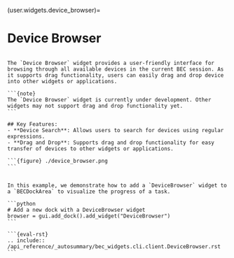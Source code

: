 (user.widgets.device_browser)=

# Device Browser

````{tab} Overview

The `Device Browser` widget provides a user-friendly interface for browsing through all available devices in the current BEC session. As it supports drag functionality, users can easily drag and drop device into other widgets or applications. 

```{note}
The `Device Browser` widget is currently under development. Other widgets may not support drag and drop functionality yet.
```

## Key Features:
- **Device Search**: Allows users to search for devices using regular expressions.
- **Drag and Drop**: Supports drag and drop functionality for easy transfer of devices to other widgets or applications.

```{figure} ./device_browser.png
```
````

````{tab} Examples

In this example, we demonstrate how to add a `DeviceBrowser` widget to a `BECDockArea` to visualize the progress of a task.

```python
# Add a new dock with a DeviceBrowser widget
browser = gui.add_dock().add_widget("DeviceBrowser")
```

````

````{tab} API
```{eval-rst} 
.. include:: /api_reference/_autosummary/bec_widgets.cli.client.DeviceBrowser.rst
```
````
